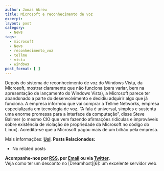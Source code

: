 ```yaml
---
author: Jonas Abreu
title: Microsoft e reconhecimento de voz
excerpt:
layout: post
category:
  - News
tags:
  - microsoft
  - News
  - reconhecimento_voz
  - tellme
  - vista
  - windows
post_format: [ ]
---
```

Depois do sistema de reconhecimento de voz do Windows Vista, da Microsoft, mostrar claramente que não funciona (para variar, bem na apresentação de lançamento do Windows Vista), a Microsoft parece ter abandonado a parte do desenvolvimento e decidiu adquirir algo que já funciona. A empresa informou que vai comprar a Tellme Networks, empresa especializada em tecnologia de voz. “A fala é universal, simples e sustenta uma enorme promessa para a interface da computação”, disse Steve Ballmer (o mesmo CIO que vem fazendo afirmações ridículas e improváveis sobre existência de violação de propriedade da Microsoft no código do Linux). Acredita-se que a Microsoft pagou mais de um bilhão pela empresa.

Mais informações: **[Uol][1]**. 
**Posts Relacionados:** 
*   No related posts









**Acompanhe-nos por [ RSS][3], por [Email][4] ou via [Twitter][5].**  
Veja como ter um desconto no [Dreamhost][6]: um excelente servidor web.

 [1]: http://tecnologia.uol.com.br/ultnot/reuters/2007/03/14/ult3949u1181.jhtm
 [2]: https://twitter.com/share
 [3]: http://feeds.feedburner.com/VidaGeek
 [4]: http://feedburner.google.com/fb/a/mailverify?uri=VidaGeek&loc=pt_BR
 [5]: http://twitter.com/blogvidageek

